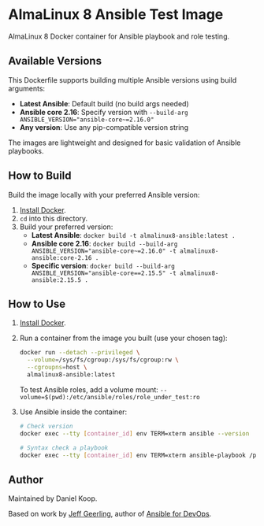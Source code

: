 # AlmaLinux 8 Ansible Test Image

AlmaLinux 8 Docker container for Ansible playbook and role testing.

## Available Versions

This Dockerfile supports building multiple Ansible versions using build arguments:

  - **Latest Ansible**: Default build (no build args needed)
  - **Ansible core 2.16**: Specify version with `--build-arg ANSIBLE_VERSION="ansible-core~=2.16.0"`
  - **Any version**: Use any pip-compatible version string

The images are lightweight and designed for basic validation of Ansible playbooks.

## How to Build

Build the image locally with your preferred Ansible version:

  1. [Install Docker](https://docs.docker.com/engine/installation/).
  2. `cd` into this directory.
  3. Build your preferred version:
     - **Latest Ansible**: `docker build -t almalinux8-ansible:latest .`
     - **Ansible core 2.16**: `docker build --build-arg ANSIBLE_VERSION="ansible-core~=2.16.0" -t almalinux8-ansible:core-2.16 .`
     - **Specific version**: `docker build --build-arg ANSIBLE_VERSION="ansible-core==2.15.5" -t almalinux8-ansible:2.15.5 .`

## How to Use

  1. [Install Docker](https://docs.docker.com/engine/installation/).
  2. Run a container from the image you built (use your chosen tag):
     ```bash
     docker run --detach --privileged \
       --volume=/sys/fs/cgroup:/sys/fs/cgroup:rw \
       --cgroupns=host \
       almalinux8-ansible:latest
     ```

     To test Ansible roles, add a volume mount: `--volume=$(pwd):/etc/ansible/roles/role_under_test:ro`

  3. Use Ansible inside the container:
     ```bash
     # Check version
     docker exec --tty [container_id] env TERM=xterm ansible --version

     # Syntax check a playbook
     docker exec --tty [container_id] env TERM=xterm ansible-playbook /path/to/ansible/playbook.yml --syntax-check
     ```

## Author

Maintained by Daniel Koop.

Based on work by [Jeff Geerling](https://www.jeffgeerling.com/), author of [Ansible for DevOps](https://www.ansiblefordevops.com/).
